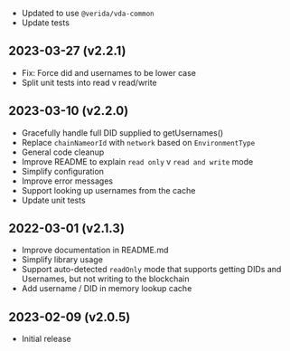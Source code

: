 
- Updated to use `@verida/vda-common`
- Update tests

2023-03-27 (v2.2.1)
-------------------

- Fix: Force did and usernames to be lower case
- Split unit tests into read v read/write

2023-03-10 (v2.2.0)
-------------------

- Gracefully handle full DID supplied to getUsernames()
- Replace `chainNameorId` with `network` based on `EnvironmentType`
- General code cleanup
- Improve README to explain `read only` v `read and write` mode
- Simplify configuration
- Improve error messages
- Support looking up usernames from the cache
- Update unit tests

2022-03-01 (v2.1.3)
-------------------

- Improve documentation in README.md
- Simplify library usage
- Support auto-detected `readOnly` mode that supports getting DIDs and Usernames, but not writing to the blockchain
- Add username / DID in memory lookup cache

2023-02-09 (v2.0.5)
-------------------

- Initial release
